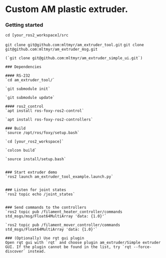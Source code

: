 # Custom AM plastic extruder.

### Getting started
`cd [your_ros2_workspace]/src`

`git clone git@github.com:mltmyr/am_extruder_tool.git`
`git clone git@github.com:mltmyr/am_extruder_msg.git`

```
(`git clone git@github.com:mltmyr/am_extruder_simple_ui.git`)

### Dependencies

#### RS-232
`cd am_extruder_tool/`

`git submodule init`

`git submodule update`

#### ros2_control
`apt install ros-foxy-ros2-control`

`apt install ros-foxy-ros2-controllers`

### Build
`source /opt/ros/foxy/setup.bash`

`cd [your_ros2_workspace]`

`colcon build`

`source install/setup.bash`


### Start extruder demo
`ros2 launch am_extruder_tool_example.launch.py`


### Listen for joint states
`ros2 topic echo /joint_states`


### Send commands to the controllers
`ros2 topic pub /filament_heater_controller/commands std_msgs/msg/Float64MultiArray 'data: {1.0}'`

`ros2 topic pub /filament_mover_controller/commands std_msgs/Float64MultiArray 'data: {1.0}'`

### (Optionally) Use rqt gui plugin
Open rqt gui with `rqt` and choose plugin am_extruder/Simple extruder GUI. If the plugin cannot be found in the list, try `rqt --force-discover` instead.
